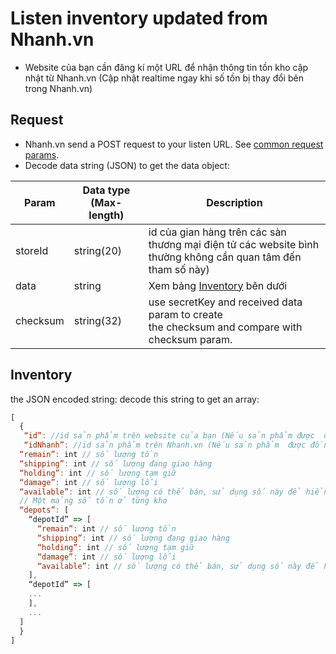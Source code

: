 # Listen inventory updated from Nhanh.vn
- Website của bạn cần đăng kí một URL để nhận thông tin tồn kho cập nhật từ Nhanh.vn (Cập nhật realtime ngay khi số tồn bị thay đổi bên trong Nhanh.vn)

## Request

- Nhanh.vn send a POST request to your listen URL. See [common request params](/api.md#request).
- Decode data string (JSON) to get the data object:


Param|Data type (Max-length)|Description
--------- | ------------ | -------------
storeId|string(20)|id của gian hàng trên các sàn thương mại điện tử các website bình thường không cần quan tâm đến tham số này)
data|string| Xem bảng [Inventory](listen.md#inventory) bên dưới
checksum|string(32)|use secretKey and received data param to create<br> the checksum and compare with checksum param.</td>
  
## Inventory
the JSON encoded string: decode this string to get an array:
```js
[         
  {
   “id”: //id sản phẩm trên website của bạn (Nếu sản phẩm được  đồng bộ từ website của bạn sang Nhanh.vn,nên sử dụng id này để tìm sản phẩm cần cần  nhập số tồn).
   “idNhanh”: //id sản phẩm trên Nhanh.vn (Nếu sản phẩm  được đồng bộ từ Nhanh.vn sang website của bạn,sử dụng //isNhanh để tìm sản phẩm tương ứng trên website của bạn để cập nhật số tồn, tình huống này thì id có thể sẽ là null).Số tổng tồn  trên tất cả các kho đang hoạt động
  “remain”: int // số lượng tồn
  “shipping”: int // số lượng đang giao hàng
  “holding”: int // số lượng tạm giữ
  “damage”: int // số lượng lỗi
  “available”: int // số lượng có thể bán, sử dụng số này để hiển thị số tồn trên website hoặc chặn việc đặt các sản phẩm hết hàng.
  // Một mảng số tồn ở từng kho
  “depots”: [
    “depotId” => [
      “remain”: int // số lượng tồn
      “shipping”: int // số lượng đang giao hàng
      “holding”: int // số lượng tạm giữ
      “damage”: int // số lượng lỗi
      “available”: int // số lượng có thể bán, sử dụng số này để hiển thị số tồn trên website hoặc chặn việc đặt các sản phẩm hết hàng.
    ],
    “depotId” => [
    ...
    ],
    ...
  ]
  }
]
```
